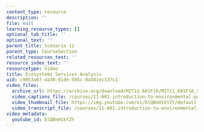 ```yaml
---
content_type: resource
description: ''
file: null
learning_resource_types: []
optional_tab_title: ''
optional_text: ''
parent_title: Scenario 11
parent_type: CourseSection
related_resources_text: ''
resource_index_text: ''
resourcetype: Video
title: Ecosystems Services Analysis
uid: c9053a67-4a30-91de-505c-0a341ec137c1
video_files:
  archive_url: https://archive.org/download/MIT11.601F16/MIT11_601F16_s11_300k.mp4
  video_captions_file: /courses/11-601-introduction-to-environmental-policy-and-planning-fall-2016/a274b73478df5ffb9a0bd481e7f662f4_blQBnH1kYZY.vtt
  video_thumbnail_file: https://img.youtube.com/vi/blQBnH1kYZY/default.jpg
  video_transcript_file: /courses/11-601-introduction-to-environmental-policy-and-planning-fall-2016/f0bb5246ac4c38e07b278963492c6145_blQBnH1kYZY.pdf
video_metadata:
  youtube_id: blQBnH1kYZY
---
```

